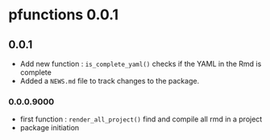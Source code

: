 # pfunctions 0.0.1

## 0.0.1

* Add new function : `is_complete_yaml()` checks if the YAML in the Rmd is complete
* Added a `NEWS.md` file to track changes to the package.

### 0.0.0.9000

* first function : `render_all_project()` find and compile all rmd in a project
* package initiation
